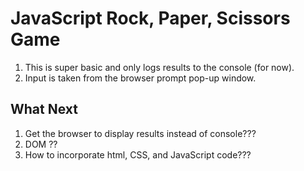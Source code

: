 # JavaScript Rock, Paper, Scissors Game

1. This is super basic and only logs results to the console (for now).
2. Input is taken from the browser prompt pop-up window.

## What Next

1. Get the browser to display results instead of console???
2. DOM ??
3. How to incorporate html, CSS, and JavaScript code???
